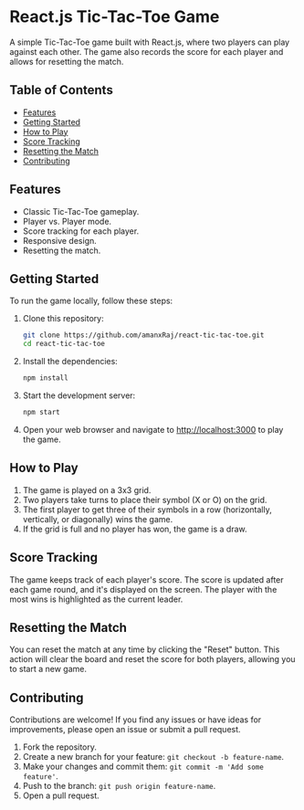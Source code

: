 # React.js Tic-Tac-Toe Game

A simple Tic-Tac-Toe game built with React.js, where two players can play against each other. The game also records the score for each player and allows for resetting the match.

## Table of Contents

- [Features](#features)
- [Getting Started](#getting-started)
- [How to Play](#how-to-play)
- [Score Tracking](#score-tracking)
- [Resetting the Match](#resetting-the-match)
- [Contributing](#contributing)



## Features

- Classic Tic-Tac-Toe gameplay.
- Player vs. Player mode.
- Score tracking for each player.
- Responsive design.
- Resetting the match.

## Getting Started

To run the game locally, follow these steps:

1. Clone this repository:

   ```bash
   git clone https://github.com/amanxRaj/react-tic-tac-toe.git
   cd react-tic-tac-toe
   ```

2. Install the dependencies:

   ```bash
   npm install
   ```

3. Start the development server:

   ```bash
   npm start
   ```

4. Open your web browser and navigate to [http://localhost:3000](http://localhost:3000) to play the game.

## How to Play

1. The game is played on a 3x3 grid.
2. Two players take turns to place their symbol (X or O) on the grid.
3. The first player to get three of their symbols in a row (horizontally, vertically, or diagonally) wins the game.
4. If the grid is full and no player has won, the game is a draw.

## Score Tracking

The game keeps track of each player's score. The score is updated after each game round, and it's displayed on the screen. The player with the most wins is highlighted as the current leader.

## Resetting the Match

You can reset the match at any time by clicking the "Reset" button. This action will clear the board and reset the score for both players, allowing you to start a new game.

## Contributing

Contributions are welcome! If you find any issues or have ideas for improvements, please open an issue or submit a pull request.

1. Fork the repository.
2. Create a new branch for your feature: `git checkout -b feature-name`.
3. Make your changes and commit them: `git commit -m 'Add some feature'`.
4. Push to the branch: `git push origin feature-name`.
5. Open a pull request.

